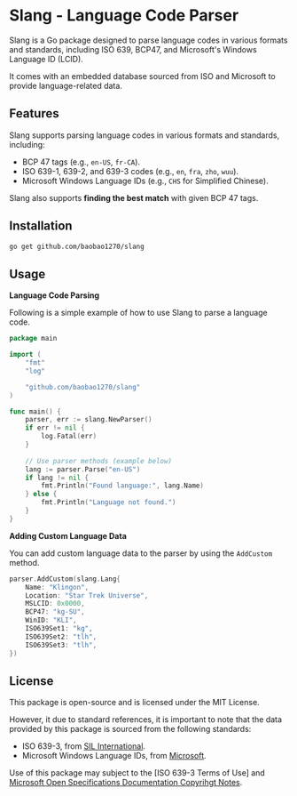 # Slang - Language Code Parser
Slang is a Go package designed to parse language codes in various formats and standards, including ISO 639, BCP47, and Microsoft's Windows Language ID (LCID).

It comes with an embedded database sourced from ISO and Microsoft to provide language-related data.

## Features
Slang supports parsing language codes in various formats and standards, including:
  - BCP 47 tags (e.g., `en-US`, `fr-CA`).
  - ISO 639-1, 639-2, and 639-3 codes (e.g., `en`, `fra`, `zho`, `wuu`).
  - Microsoft Windows Language IDs (e.g., `CHS` for Simplified Chinese).

Slang also supports **finding the best match** with given BCP 47 tags.

## Installation
```bash
go get github.com/baobao1270/slang
```

## Usage

**Language Code Parsing**

Following is a simple example of how to use Slang to parse a language code.
```go
package main

import (
	"fmt"
	"log"

	"github.com/baobao1270/slang"
)

func main() {
	parser, err := slang.NewParser()
	if err != nil {
		log.Fatal(err)
	}
	
	// Use parser methods (example below)
	lang := parser.Parse("en-US")
	if lang != nil {
		fmt.Println("Found language:", lang.Name)
	} else {
		fmt.Println("Language not found.")
	}
}
```

**Adding Custom Language Data**

You can add custom language data to the parser by using the `AddCustom` method.
```go
parser.AddCustom(slang.Lang{
    Name: "Klingon",
    Location: "Star Trek Universe",
    MSLCID: 0x0000,
    BCP47: "kg-SU",
    WinID: "KLI",
    ISO639Set1: "kg",
    ISO639Set2: "tlh",
    ISO639Set3: "tlh",
})
```

## License
This package is open-source and is licensed under the MIT License.

However, it due to standard references, it is important to note that the data provided by this package is sourced from the following standards:
  - ISO 639-3, from [SIL International](https://iso639-3.sil.org/).
  - Microsoft Windows Language IDs, from [Microsoft](https://learn.microsoft.com/en-us/openspecs/windows_protocols/ms-lcid).

Use of this package may subject to the [ISO 639-3 Terms of Use] and [Microsoft Open Specifications Documentation Copyrihgt Notes].

[Microsoft Open Specifications Documentation Copyrihgt Notes]: https://learn.microsoft.com/en-us/openspecs/windows_protocols/ms-lcid#intellectual-property-rights-notice-for-open-specifications-documentation
[ISO 963-3 Terms of Use]: https://iso639-3.sil.org/code_tables/download_tables#termsofuse
